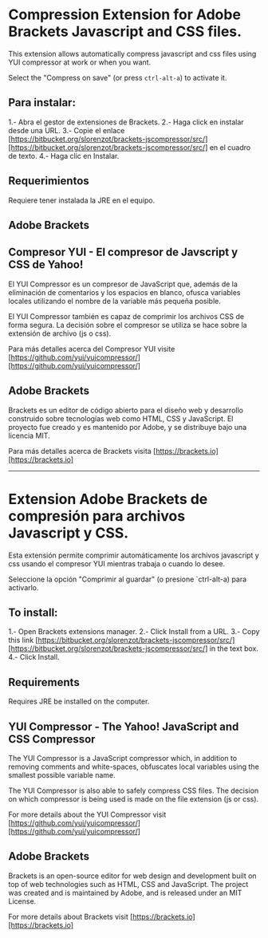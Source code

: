 # Compression Extension for Adobe Brackets Javascript and CSS files. #

This extension allows automatically compress javascript and css files using YUI compressor at work or when you want. 

Select the "Compress on save" (or press `ctrl-alt-a`) to activate it.

## Para instalar: ##

1.- Abra el gestor de extensiones de Brackets.
2.- Haga click en instalar desde una URL.
3.- Copie el enlace [https://bitbucket.org/slorenzot/brackets-jscompressor/src/][https://bitbucket.org/slorenzot/brackets-jscompressor/src/] en el cuadro de texto.
4.- Haga clic en Instalar.

## Requerimientos ##

Requiere tener instalada la JRE en el equipo.

## Adobe Brackets ##

## Compresor YUI - El compresor de Javscript y CSS de Yahoo!

El YUI Compressor es un compresor de JavaScript que, además de la eliminación de comentarios y los espacios en blanco, ofusca variables locales utilizando el nombre de la variable más pequeña posible.

El YUI Compressor también es capaz de comprimir los archivos CSS de forma segura. La decisión sobre el compresor se utiliza se hace sobre la extensión de archivo (js o css).

Para más detalles acerca del Compresor YUI visite [https://github.com/yui/yuicompressor/][https://github.com/yui/yuicompressor/]

## Adobe Brackets ##

Brackets es un editor de código abierto para el diseño web y desarrollo construido sobre tecnologías web como HTML, CSS y JavaScript. El proyecto fue creado y es mantenido por Adobe, y se distribuye bajo una licencia MIT.


Para más detalles acerca de Brackets visita [https://brackets.io][https://brackets.io]

-------------------------

# Extension Adobe Brackets de compresión para archivos Javascript y CSS. #

Esta extensión permite comprimir automáticamente los archivos javascript y css usando el compresor YUI mientras trabaja o cuando lo desee. 

Seleccione la opción "Comprimir al guardar" (o presione `ctrl-alt-a) para activarlo.


## To install: ##

1.- Open Brackets extensions manager.
2.- Click Install from a URL.
3.- Copy this link [https://bitbucket.org/slorenzot/brackets-jscompressor/src/][https://bitbucket.org/slorenzot/brackets-jscompressor/src/] in the text box.
4.- Click Install.


## Requirements ##

Requires JRE be installed on the computer.


## YUI Compressor - The Yahoo! JavaScript and CSS Compressor ##

The YUI Compressor is a JavaScript compressor which, in addition to removing comments and white-spaces, obfuscates local variables using the smallest possible variable name.

The YUI Compressor is also able to safely compress CSS files. The decision on which compressor is being used is made on the file extension (js or css).


For more details about the YUI Compressor visit [https://github.com/yui/yuicompressor/][https://github.com/yui/yuicompressor/]


## Adobe Brackets ##

Brackets is an open-source editor for web design and development built on top of web technologies such as HTML, CSS and JavaScript. The project was created and is maintained by Adobe, and is released under an MIT License.


For more details about Brackets visit [https://brackets.io][https://brackets.io]